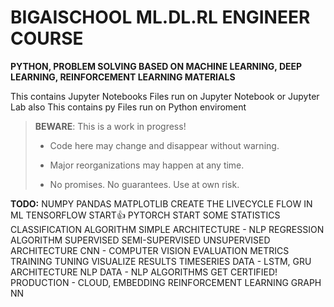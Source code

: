 # BIGAISCHOOL ML.DL.RL ENGINEER COURSE

**PYTHON, PROBLEM SOLVING BASED ON MACHINE LEARNING, DEEP LEARNING, REINFORCEMENT LEARNING MATERIALS**

This contains Jupyter Notebooks Files run on Jupyter Notebook or Jupyter Lab
also
This contains py Files run on Python enviroment




> **BEWARE**: This is a work in progress!
>
> * Code here may change and disappear without warning.
>
> * Major reorganizations may happen at any time.
>
> * No promises. No guarantees. Use at own risk.

**TODO:**
NUMPY
PANDAS
MATPLOTLIB
CREATE THE LIVECYCLE FLOW IN ML
TENSORFLOW START👍
PYTORCH START
SOME STATISTICS
CLASSIFICATION ALGORITHM
SIMPLE ARCHITECTURE - NLP
REGRESSION ALGORITHM
SUPERVISED
SEMI-SUPERVISED
UNSUPERVISED
ARCHITECTURE CNN - COMPUTER VISION
EVALUATION METRICS
TRAINING
TUNING
VISUALIZE RESULTS
TIMESERIES DATA - LSTM, GRU ARCHITECTURE
NLP DATA - NLP ALGORITHMS
GET CERTIFIED!
PRODUCTION - CLOUD, EMBEDDING
REINFORCEMENT LEARNING
GRAPH NN






